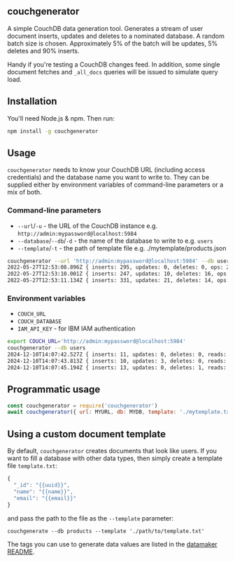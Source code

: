 ## couchgenerator

A simple CouchDB data generation tool. Generates a stream of user document inserts, updates and deletes to a nominated database. A random batch size is chosen. Approximately 5% of the batch will be updates, 5% deletes and 90% inserts. 

Handy if you're testing a CouchDB changes feed. In addition, some single document fetches and `_all_docs` queries will be issued to simulate query load.

## Installation

You'll need Node.js & npm. Then run:

```sh
npm install -g couchgenerator
```

## Usage

`couchgenerator` needs to know your CouchDB URL (including access credentials) and the database name you want to write to. They can be supplied either by environment variables of command-line parameters or a mix of both.


### Command-line parameters

- `--url`/`-u` - the URL of the CouchDB instance e.g. `http://admin:mypassword@localhost:5984`
- `--database`/`--db`/`-d` - the name of the database to write to e.g. `users`
- `--template`/`-t` - the path of template file e.g. ./mytemplate/products.json

```sh
couchgenerator --url 'http://admin:mypassword@localhost:5984' --db users
2022-05-27T12:53:08.896Z { inserts: 295, updates: 0, deletes: 0, ops: 295 }
2022-05-27T12:53:10.001Z { inserts: 247, updates: 10, deletes: 16, ops: 568 }
2022-05-27T12:53:11.134Z { inserts: 331, updates: 21, deletes: 14, ops: 934 }
``` 

### Environment variables

- `COUCH_URL`
- `COUCH_DATABASE`
- `IAM_API_KEY` - for IBM IAM authentication

```sh
export COUCH_URL='http://admin:mypassword@localhost:5984'
couchgenerator --db users
2024-12-10T14:07:42.527Z { inserts: 11, updates: 0, deletes: 0, reads: 26, queries: 8 }
2024-12-10T14:07:43.813Z { inserts: 10, updates: 3, deletes: 0, reads: 2, queries: 7 }
2024-12-10T14:07:45.194Z { inserts: 13, updates: 0, deletes: 1, reads: 7, queries: 8 }
```

## Programmatic usage

```js
const couchgenerator = require('couchgenerator')
await couchgenerator({ url: MYURL, db: MYDB, template: './mytemplate.txt' })
```

## Using a custom document template

By default, `couchgenerator` creates documents that look like users. If you want to fill a database with other data types, then simply create a template file `template.txt`:

```js
{
  "_id": "{{uuid}}",
  "name": "{{name}}",
  "email": "{{email}}"
}
```

and pass the path to the file as the `--template` parameter:

```
couchgenerate --db products --template './path/to/template.txt'
```

The tags you can use to generate data values are listed in the [datamaker README](https://www.npmjs.com/package/datamaker).
